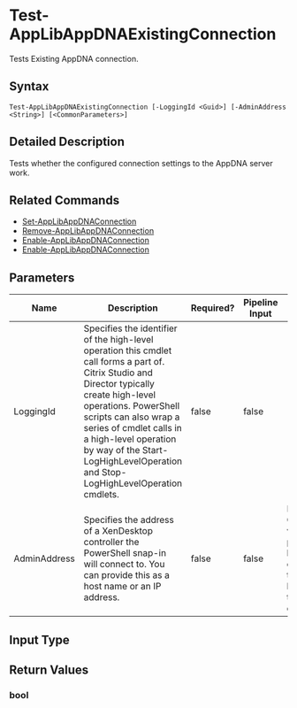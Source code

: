 ﻿# Test-AppLibAppDNAExistingConnection

   Tests Existing AppDNA connection.

## Syntax
```
Test-AppLibAppDNAExistingConnection [-LoggingId <Guid>] [-AdminAddress <String>] [<CommonParameters>]
```

## Detailed Description
   Tests whether the configured connection settings to the AppDNA server work.

## Related Commands
  * [Set-AppLibAppDNAConnection](Set-AppLibAppDNAConnection/)
  * [Remove-AppLibAppDNAConnection](Remove-AppLibAppDNAConnection/)
  * [Enable-AppLibAppDNAConnection](Enable-AppLibAppDNAConnection/)
  * [Enable-AppLibAppDNAConnection](Enable-AppLibAppDNAConnection/)
## Parameters

| Name   | Description | Required? | Pipeline Input | Default Value |
| --- | --- | --- | --- | --- |
| LoggingId | Specifies the identifier of the high-level operation this cmdlet call forms a part of. Citrix Studio and Director typically create high-level operations. PowerShell scripts can also wrap a series of cmdlet calls in a high-level operation by way of the Start-LogHighLevelOperation and Stop-LogHighLevelOperation cmdlets. | false | false |  |
| AdminAddress | Specifies the address of a XenDesktop controller the PowerShell snap-in will connect to. You can provide this as a host name or an IP address. | false | false | Localhost. Once a value is provided by any cmdlet, this value becomes the default. |

## Input Type
### 
   
## Return Values
### bool
   
